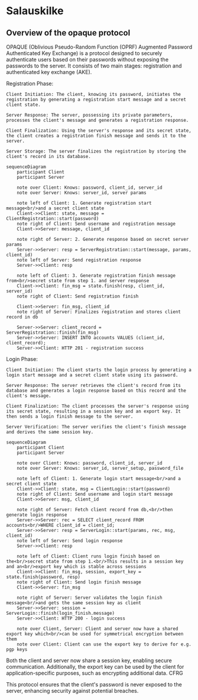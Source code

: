 # Salauskilke

## Overview of the opaque protocol

OPAQUE (Oblivious Pseudo-Random Function (OPRF) Augmented Password Authenticated Key Exchange) is a protocol designed to securely authenticate users based on their passwords without exposing the passwords to the server. It consists of two main stages: registration and authenticated key exchange (AKE).

Registration Phase:

    Client Initiation: The client, knowing its password, initiates the registration by generating a registration start message and a secret client state.

    Server Response: The server, possessing its private parameters, processes the client's message and generates a registration response.

    Client Finalization: Using the server's response and its secret state, the client creates a registration finish message and sends it to the server.

    Server Storage: The server finalizes the registration by storing the client's record in its database.

```mermaid
sequenceDiagram
    participant Client
    participant Server

    note over Client: Knows: password, client_id, server_id
    note over Server: Knows: server_id, server params

    note left of Client: 1. Generate registration start message<br/>and a secret client state
    Client->>Client: state, message = ClientRegistration::start(password)
    note right of Client: Send username and registration message
    Client->>Server: message, client_id

    note right of Server: 2. Generate response based on secret server params
    Server->>Server: resp = ServerRegistration::start(message, params, client_id)
    note left of Server: Send registration response
    Server->>Client: resp

    note left of Client: 3. Generate registration finish message from<br/>secret state from step 1. and server response
    Client->>Client: fin_msg = state.finish(resp, client_id, server_id)
    note right of Client: Send registration finish

    Client->>Server: fin_msg, client_id
    note right of Server: Finalizes registration and stores client record in db

    Server->>Server: client_record = ServerRegistration::finish(fin_msg)
    Server->>Server: INSERT INTO accounts VALUES (client_id, client_record);
    Server->>Client: HTTP 201 - registration success
```

Login Phase:

    Client Initiation: The client starts the login process by generating a login start message and a secret client state using its password.

    Server Response: The server retrieves the client's record from its database and generates a login response based on this record and the client's message.

    Client Finalization: The client processes the server's response using its secret state, resulting in a session key and an export key. It then sends a login finish message to the server.

    Server Verification: The server verifies the client's finish message and derives the same session key.

```mermaid
sequenceDiagram
    participant Client
    participant Server

    note over Client: Knows: password, client_id, server_id
    note over Server: Knows: server_id, server_setup, password_file

    note left of Client: 1. Generate login start message<br/>and a secret client state
    Client->>Client: state, msg = ClientLogin::start(password)
    note right of Client: Send username and login start message
    Client->>Server: msg, client_id

    note right of Server: Fetch client record from db,<br/>then generate login response
    Server->>Server: rec = SELECT client_record FROM accounts<br/>WHERE client_id = client_id;
    Server->>Server: resp = ServerLogin::start(params, rec, msg, client_id)
    note left of Server: Send login response
    Server->>Client: resp

    note left of Client: Client runs login finish based on the<br/>secret state from step 1.<br/>This results in a session key and an<br/>export key which is stable across sessions
    Client->>Client: fin_msg, session, export_key = state.finish(password, resp)
    note right of Client: Send login finish message
    Client->>Server: fin_msg

    note right of Server: Server validates the login finish message<br/>and gets the same session key as client
    Server->>Server: session = ServerLogin::finish(login_finish.message)
    Server->>Client: HTTP 200 - login success

    note over Client, Server: Client and server now have a shared export key which<br/>can be used for symmetrical encryption between them
    note over Client: Client can use the export key to derive for e.g. pgp keys

```

Both the client and server now share a session key, enabling secure communication. Additionally, the export key can be used by the client for application-specific purposes, such as encrypting additional data.
CFRG

This protocol ensures that the client's password is never exposed to the server, enhancing security against potential breaches.
